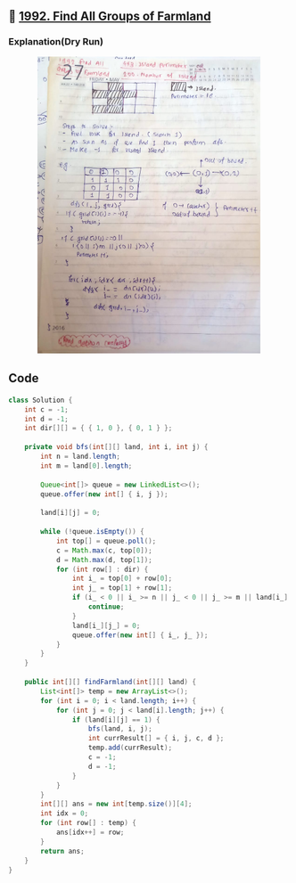 ## 🔗 [1992. Find All Groups of Farmland](https://leetcode.com/problems/find-all-groups-of-farmland/description/)

### Explanation(Dry Run)

<p align="middle">
   <img src="../Images/1992.jpeg" width="400"/>
</p>

## Code
```java
class Solution {
    int c = -1;
    int d = -1;
    int dir[][] = { { 1, 0 }, { 0, 1 } };

    private void bfs(int[][] land, int i, int j) {
        int n = land.length;
        int m = land[0].length;

        Queue<int[]> queue = new LinkedList<>();
        queue.offer(new int[] { i, j });

        land[i][j] = 0;

        while (!queue.isEmpty()) {
            int top[] = queue.poll();
            c = Math.max(c, top[0]);
            d = Math.max(d, top[1]);
            for (int row[] : dir) {
                int i_ = top[0] + row[0];
                int j_ = top[1] + row[1];
                if (i_ < 0 || i_ >= n || j_ < 0 || j_ >= m || land[i_][j_] == 0) {
                    continue;
                }
                land[i_][j_] = 0;
                queue.offer(new int[] { i_, j_ });
            }
        }
    }

    public int[][] findFarmland(int[][] land) {
        List<int[]> temp = new ArrayList<>();
        for (int i = 0; i < land.length; i++) {
            for (int j = 0; j < land[i].length; j++) {
                if (land[i][j] == 1) {
                    bfs(land, i, j);
                    int currResult[] = { i, j, c, d };
                    temp.add(currResult);
                    c = -1;
                    d = -1;
                }
            }
        }
        int[][] ans = new int[temp.size()][4];
        int idx = 0;
        for (int row[] : temp) {
            ans[idx++] = row;
        }
        return ans;
    }
}
```



                                                     
